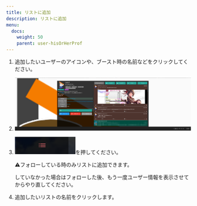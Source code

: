 ```yaml
---
title: リストに追加
description: リストに追加
menu:
  docs:
    weight: 50
    parent: user-hisOrHerProf
---
```


1. 追加したいユーザーのアイコンや、ブースト時の名前などをクリックしてください。
2. ![user1](https://raw.githubusercontent.com/cutls/TheDeskDocs/master/media/user1.png)
3. ![user17](https://raw.githubusercontent.com/cutls/TheDeskDocs/master/media/user17.png)を押してください。  

   ⚠フォローしている時のみリストに追加できます。  

   していなかった場合はフォローした後、もう一度ユーザー情報を表示させてからやり直してください。  

4. 追加したいリストの名前をクリックします。

